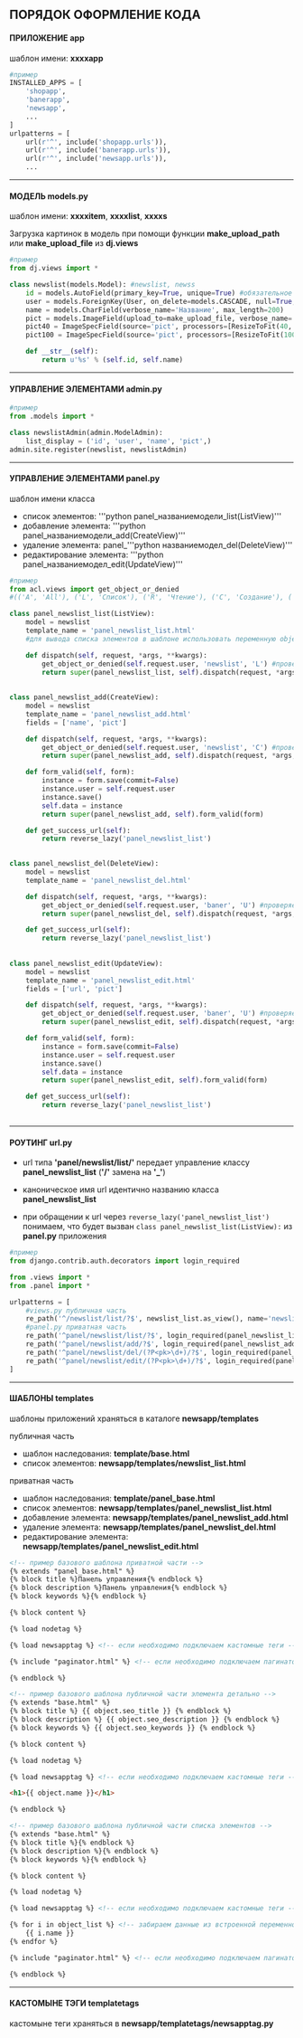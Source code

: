 ## ПОРЯДОК ОФОРМЛЕНИЕ КОДА

#### ПРИЛОЖЕНИЕ app

шаблон имени: **xxxxapp**

```python
#пример
INSTALLED_APPS = [
	'shopapp',
	'banerapp',
	'newsapp',
	...
]
urlpatterns = [
	url(r'^', include('shopapp.urls')),
	url(r'^', include('banerapp.urls')),
	url(r'^', include('newsapp.urls')),
	...
```

***

#### МОДЕЛЬ models.py

шаблон имени: **xxxxitem**, **xxxxlist**, **xxxxs**

Загрузка картинок в модель при помощи функции **make_upload_path** или **make_upload_file** из **dj.views**

```python
#пример
from dj.views import *

class newslist(models.Model): #newslist, newss
	id = models.AutoField(primary_key=True, unique=True) #обязательное поле
	user = models.ForeignKey(User, on_delete=models.CASCADE, null=True, blank=True)
	name = models.CharField(verbose_name='Название', max_length=200)
	pict = models.ImageField(upload_to=make_upload_file, verbose_name='Изображение')
	pict40 = ImageSpecField(source='pict', processors=[ResizeToFit(40, 40)], format='PNG', options={'quality': 95})
	pict100 = ImageSpecField(source='pict', processors=[ResizeToFit(100, 100)], format='PNG', options={'quality': 95})

	def __str__(self):
		return u'%s' % (self.id, self.name)
```

***

#### УПРАВЛЕНИЕ ЭЛЕМЕНТАМИ admin.py

```python
#пример
from .models import *

class newslistAdmin(admin.ModelAdmin):
	list_display = ('id', 'user', 'name', 'pict',)
admin.site.register(newslist, newslistAdmin)
```

***

#### УПРАВЛЕНИЕ ЭЛЕМЕНТАМИ panel.py

шаблон имени класса

- список элементов: '''python panel_названиемодели_list(ListView)'''
- добавление элемента: '''python panel_названиемодели_add(CreateView)'''
- удаление элемента: panel_'''python названиемодел_del(DeleteView)'''
- редактирование элемента: '''python panel_названиемодел_edit(UpdateView)'''


```python
#пример
from acl.views import get_object_or_denied
#(('A', 'All'), ('L', 'Список'), ('R', 'Чтение'), ('C', 'Создание'), ('U', 'Редактирование'),)

class panel_newslist_list(ListView):
	model = newslist
	template_name = 'panel_newslist_list.html'
	#для вывода списка элементов в шаблоне использовать переменную object_list

	def dispatch(self, request, *args, **kwargs):
		get_object_or_denied(self.request.user, 'newslist', 'L') #проверяем права
		return super(panel_newslist_list, self).dispatch(request, *args, **kwargs)
		
		
class panel_newslist_add(CreateView):
	model = newslist
	template_name = 'panel_newslist_add.html'
	fields = ['name', 'pict']

	def dispatch(self, request, *args, **kwargs):
		get_object_or_denied(self.request.user, 'newslist', 'C') #проверяем права
		return super(panel_newslist_add, self).dispatch(request, *args, **kwargs)

	def form_valid(self, form):
		instance = form.save(commit=False)
		instance.user = self.request.user
		instance.save()
		self.data = instance
		return super(panel_newslist_add, self).form_valid(form)

	def get_success_url(self):
		return reverse_lazy('panel_newslist_list')
		

class panel_newslist_del(DeleteView):
	model = newslist
	template_name = 'panel_newslist_del.html'

	def dispatch(self, request, *args, **kwargs):
		get_object_or_denied(self.request.user, 'baner', 'U') #проверяем права
		return super(panel_newslist_del, self).dispatch(request, *args, **kwargs)

	def get_success_url(self):
		return reverse_lazy('panel_newslist_list')
		
		
class panel_newslist_edit(UpdateView):
	model = newslist
	template_name = 'panel_newslist_edit.html'
	fields = ['url', 'pict']

	def dispatch(self, request, *args, **kwargs):
		get_object_or_denied(self.request.user, 'baner', 'U') #проверяем права
		return super(panel_newslist_edit, self).dispatch(request, *args, **kwargs)

	def form_valid(self, form):
		instance = form.save(commit=False)
		instance.user = self.request.user
		instance.save()
		self.data = instance
		return super(panel_newslist_edit, self).form_valid(form)

	def get_success_url(self):
		return reverse_lazy('panel_newslist_list')
		
```

***

#### РОУТИНГ url.py

- url типа **'panel/newslist/list/'** передает управление классу **panel_newslist_list** (**'/'** замена на **'_'**)

- каноническое имя url идентично названию класса **panel_newslist_list**

- при обращении к url через ```reverse_lazy('panel_newslist_list')``` понимаем, что будет вызван ```class panel_newslist_list(ListView):``` из **panel.py** приложения

```python
#пример
from django.contrib.auth.decorators import login_required

from .views import *
from .panel import *

urlpatterns = [
	#views.py публичная часть
	re_path('^/newslist/list/?$', newslist_list.as_view(), name='newslist_list'),
	#panel.py приватная часть
	re_path('^panel/newslist/list/?$', login_required(panel_newslist_list.as_view()), name='panel_newslist_list'),
	re_path('^panel/newslist/add/?$', login_required(panel_newslist_add.as_view()), name='panel_newslist_add'),
	re_path('^panel/newslist/del/(?P<pk>\d+)/?$', login_required(panel_newslist_del.as_view()), name='panel_newslist_del'),
	re_path('^panel/newslist/edit/(?P<pk>\d+)/?$', login_required(panel_newslist_edit.as_view()), name='panel_newslist_edit'),
]
```

***

#### ШАБЛОНЫ templates

шаблоны приложений храняться в каталоге **newsapp/templates**

публичная часть
- шаблон наследования: **template/base.html**
- список элементов: **newsapp/templates/newslist_list.html**

приватная часть
- шаблон наследования: **template/panel_base.html**
- список элементов: **newsapp/templates/panel_newslist_list.html**
- добавление элемента: **newsapp/templates/panel_newslist_add.html**
- удаление элемента: **newsapp/templates/panel_newslist_del.html**
- редактирование элемента: **newsapp/templates/panel_newslist_edit.html**

```html
<!-- пример базового шаблона приватной части -->
{% extends "panel_base.html" %}
{% block title %}Панель управления{% endblock %}
{% block description %}Панель управления{% endblock %}
{% block keywords %}{% endblock %}

{% block content %}

{% load nodetag %}

{% load newsapptag %} <!-- если необходимо подключаем кастомные теги -->

{% include "paginator.html" %} <!-- если необходимо подключаем пагинатор -->

{% endblock %}

```

```html
<!-- пример базового шаблона публичной части элемента детально -->
{% extends "base.html" %}
{% block title %} {{ object.seo_title }} {% endblock %}
{% block description %} {{ object.seo_description }} {% endblock %}
{% block keywords %} {{ object.seo_keywords }} {% endblock %}

{% block content %}

{% load nodetag %}

{% load newsapptag %} <!-- если необходимо подключаем кастомные теги -->

<h1>{{ object.name }}</h1>

{% endblock %}
```

```html
<!-- пример базового шаблона публичной части списка элементов -->
{% extends "base.html" %}
{% block title %}{% endblock %}
{% block description %}{% endblock %}
{% block keywords %}{% endblock %}

{% block content %}

{% load nodetag %}

{% load newsapptag %} <!-- если необходимо подключаем кастомные теги -->

{% for i in object_list %} <!-- забираем данные из встроенной переменной object_list -->
	{{ i.name }}
{% endfor %}

{% include "paginator.html" %} <!-- если необходимо подключаем пагинатор -->

{% endblock %}
```

***

#### КАСТОМЫНЕ ТЭГИ templatetags
кастомыне теги храняться в  **newsapp/templatetags/newsapptag.py**




